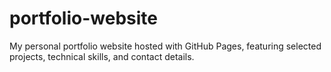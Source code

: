 # portfolio-website
My personal portfolio website hosted with GitHub Pages, featuring selected projects, technical skills, and contact details.
